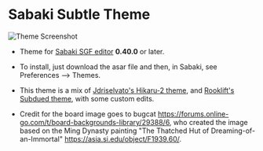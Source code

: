 # Sabaki Subtle Theme

![Theme Screenshot](https://github.com/RobertChrist/Sabaki-Subtle-Theme/assets/1762464/af4d03ec-aa12-454c-90a8-a7902b39b77b)

* Theme for [Sabaki SGF editor](https://github.com/yishn/Sabaki) **0.40.0** or later.
* To install, just download the asar file and then, in Sabaki, see Preferences --> Themes.

* This theme is a mix of [Jdriselvato's Hikaru-2 theme](https://github.com/jdriselvato/Hikaru-2-Sabaki-Theme/), and [Rooklift's Subdued theme](https://github.com/rooklift/sabaki_subdued_theme_40), with some custom edits.

* Credit for the board image goes to bugcat https://forums.online-go.com/t/board-backgrounds-library/29388/6, who created the image based on the Ming Dynasty painting "The Thatched Hut of Dreaming-of-an-Immortal" https://asia.si.edu/object/F1939.60/.